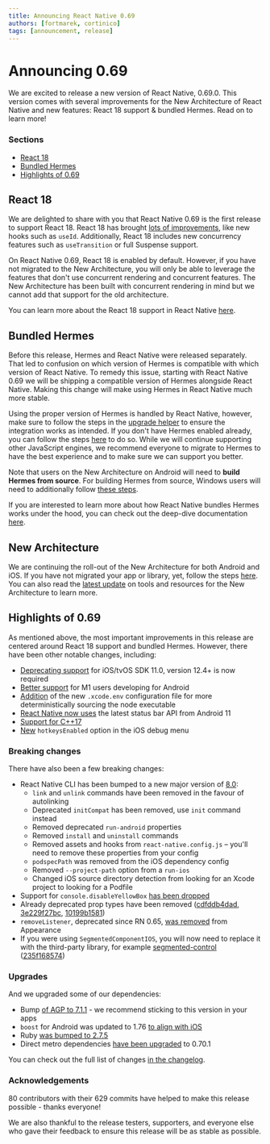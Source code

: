 ```yaml
---
title: Announcing React Native 0.69
authors: [fortmarek, cortinico]
tags: [announcement, release]
---
```


# Announcing 0.69

We are excited to release a new version of React Native, 0.69.0. This version comes with several improvements for the New Architecture of React Native and new features: React 18 support & bundled Hermes. Read on to learn more!

### Sections

- [React 18](/blog/2022/06/21/version-069#react-18)
- [Bundled Hermes](/blog/2022/06/21/version-069#bundled-hermes)
- [Highlights of 0.69](/blog/2022/06/21/version-069#highlights-of-069)

<!--truncate-->

## React 18

We are delighted to share with you that React Native 0.69 is the first release to support React 18. React 18 has brought [lots of improvements](https://reactjs.org/blog/2022/03/29/react-v18.html), like new hooks such as `useId`. Additionally, React 18 includes new concurrency features such as `useTransition` or full Suspense support.

On React Native 0.69, React 18 is enabled by default. However, if you have not migrated to the New Architecture, you will only be able to leverage the features that don't use concurrent rendering and concurrent features. The New Architecture has been built with concurrent rendering in mind but we cannot add that support for the old architecture.

You can learn more about the React 18 support in React Native [here](/docs/next/react-18-and-react-native).

## Bundled Hermes

Before this release, Hermes and React Native were released separately. That led to confusion on which version of Hermes is compatible with which version of React Native. To remedy this issue, starting with React Native 0.69 we will be shipping a compatible version of Hermes alongside React Native. Making this change will make using Hermes in React Native much more stable.

Using the proper version of Hermes is handled by React Native, however, make sure to follow the steps in the [upgrade helper](https://react-native-community.github.io/upgrade-helper/?from=0.68.2&to=0.69.0) to ensure the integration works as intended. If you don't have Hermes enabled already, you can follow the steps [here](/docs/hermes) to do so. While we will continue supporting other JavaScript engines, we recommend everyone to migrate to Hermes to have the best experience and to make sure we can support you better.

Note that users on the New Architecture on Android will need to **build Hermes from source**. For building Hermes from source, Windows users will need to additionally follow [these steps](/architecture/bundled-hermes#android-users-on-new-architecture-building-on-windows).

If you are interested to learn more about how React Native bundles Hermes works under the hood, you can check out the deep-dive documentation [here](/architecture/bundled-hermes).

## New Architecture

We are continuing the roll-out of the New Architecture for both Android and iOS. If you have not migrated your app or library, yet, follow the steps [here](https://github.com/reactwg/react-native-new-architecture#guides). You can also read the [latest update](/blog/2022/06/16/resources-migrating-your-react-native-library-to-the-new-architecture) on tools and resources for the New Architecture to learn more.

## Highlights of 0.69

As mentioned above, the most important improvements in this release are centered around React 18 support and bundled Hermes. However, there have been other notable changes, including:

- [Deprecating support](https://github.com/facebook/react-native/commit/982ca30de079d7e80bd0b50365d58b9048fb628f) for iOS/tvOS SDK 11.0, version 12.4+ is now required
- [Better support](https://github.com/facebook/react-native/commit/c5babd993a2bed2994ecc4710fa9e424b3e6cfc2) for M1 users developing for Android
- [Addition](https://github.com/facebook/react-native/commit/0480f56c5b5478b6ebe5ad88e347cad2810bfb17) of the new `.xcode.env` configuration file for more deterministically sourcing the node executable
- [React Native now uses](https://github.com/facebook/react-native/commit/50c8e973f067d4ef1fc3c2eddd360a0709828968) the latest status bar API from Android 11
- [Support for C++17](https://github.com/facebook/react-native/commit/c2e4ae39b8a5c6534a3fa4dae4130166eda15169)
- [New](https://github.com/facebook/react-native/commit/1a1a304ed2023d60547aef65b1a7bf56467edf08) `hotkeysEnabled` option in the iOS debug menu

### Breaking changes

There have also been a few breaking changes:

- React Native CLI has been bumped to a new major version of [8.0](https://github.com/react-native-community/cli/releases/tag/v8.0.0):
  - `link` and `unlink` commands have been removed in the favour of autolinking
  - Deprecated `initCompat` has been removed, use `init` command instead
  - Removed deprecated `run-android` properties
  - Removed `install` and `uninstall` commands
  - Removed assets and hooks from `react-native.config.js` – you'll need to remove these properties from your config
  - `podspecPath` was removed from the iOS dependency config
  - Removed `--project-path` option from a `run-ios`
  - Changed iOS source directory detection from looking for an Xcode project to looking for a Podfile
- Support for `console.disableYellowBox` [has been dropped](https://github.com/facebook/react-native/commit/b633cc130533f0731b2577123282c4530e4f0abe)
- Already deprecated prop types have been removed ([cdfddb4dad](https://github.com/facebook/react-native/commit/cdfddb4dad7c69904850d7e5f089a32a1d3445d1), [3e229f27bc](https://github.com/facebook/react-native/commit/3e229f27bc9c7556876ff776abf70147289d544b), [10199b1581](https://github.com/facebook/react-native/commit/10199b158138b8645550b5579df87e654213fe42))
- `removeListener`, deprecated since RN 0.65, [was removed](https://github.com/facebook/react-native/commit/8dfbed786b40082a7a222e00dc0a621c0695697d) from Appearance
- If you were using `SegmentedComponentIOS`, you will now need to replace it with the third-party library, for example [segmented-control](https://github.com/react-native-segmented-control/segmented-control) ([235f168574](https://github.com/facebook/react-native/commit/235f1685748442553e53f8ec6d904bc0314a8ae6))

### Upgrades

And we upgraded some of our dependencies:

- Bump [of AGP to 7.1.1](https://github.com/facebook/react-native/commit/200488e87cf4bc355e03c78cd814b97b23452117) - we recommend sticking to this version in your apps
- `boost` for Android was updated to 1.76 [to align with iOS](https://github.com/facebook/react-native/commit/5cd6367f0b86543274a15bb6d0e53a8545fed845)
- Ruby [was bumped to 2.7.5](https://github.com/facebook/react-native/commit/2c87b7466e098c5cd230e02b279fc7bc7a357615)
- Direct metro dependencies [have been upgraded](https://github.com/facebook/react-native/commit/b74e964e705c40834acad7020562e870cdad9db1) to 0.70.1

You can check out the full list of changes [in the changelog](https://github.com/facebook/react-native/blob/main/CHANGELOG.md#0690).

### Acknowledgements

80 contributors with their 629 commits have helped to make this release possible - thanks everyone!

We are also thankful to the release testers, supporters, and everyone else who gave their feedback to ensure this release will be as stable as possible.
